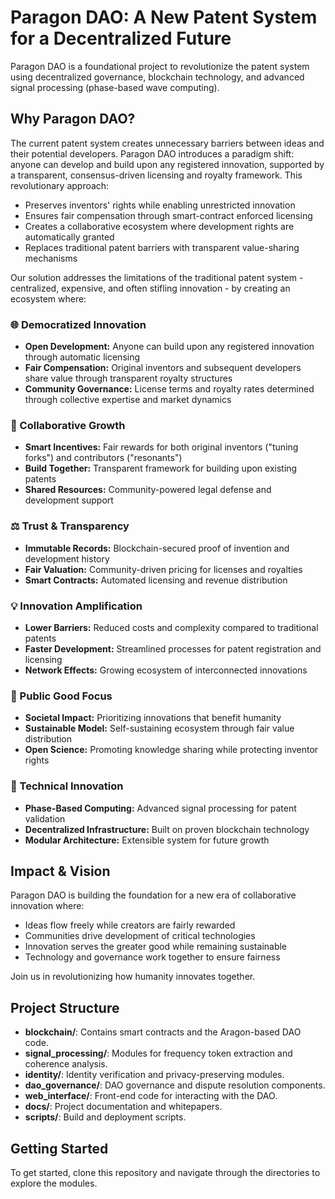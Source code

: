 # Paragon DAO: A New Patent System for a Decentralized Future

Paragon DAO is a foundational project to revolutionize the patent system using decentralized governance, blockchain technology, and advanced signal processing (phase-based wave computing). 

## Why Paragon DAO?

The current patent system creates unnecessary barriers between ideas and their potential developers. Paragon DAO introduces a paradigm shift: anyone can develop and build upon any registered innovation, supported by a transparent, consensus-driven licensing and royalty framework. This revolutionary approach:

- Preserves inventors' rights while enabling unrestricted innovation
- Ensures fair compensation through smart-contract enforced licensing
- Creates a collaborative ecosystem where development rights are automatically granted
- Replaces traditional patent barriers with transparent value-sharing mechanisms

Our solution addresses the limitations of the traditional patent system - centralized, expensive, and often stifling innovation - by creating an ecosystem where:

### 🌐 Democratized Innovation
- **Open Development:** Anyone can build upon any registered innovation through automatic licensing
- **Fair Compensation:** Original inventors and subsequent developers share value through transparent royalty structures
- **Community Governance:** License terms and royalty rates determined through collective expertise and market dynamics

### 🤝 Collaborative Growth
- **Smart Incentives:** Fair rewards for both original inventors ("tuning forks") and contributors ("resonants")
- **Build Together:** Transparent framework for building upon existing patents
- **Shared Resources:** Community-powered legal defense and development support

### ⚖️ Trust & Transparency
- **Immutable Records:** Blockchain-secured proof of invention and development history
- **Fair Valuation:** Community-driven pricing for licenses and royalties
- **Smart Contracts:** Automated licensing and revenue distribution

### 💡 Innovation Amplification
- **Lower Barriers:** Reduced costs and complexity compared to traditional patents
- **Faster Development:** Streamlined processes for patent registration and licensing
- **Network Effects:** Growing ecosystem of interconnected innovations

### 🌟 Public Good Focus
- **Societal Impact:** Prioritizing innovations that benefit humanity
- **Sustainable Model:** Self-sustaining ecosystem through fair value distribution
- **Open Science:** Promoting knowledge sharing while protecting inventor rights

### 🔧 Technical Innovation
- **Phase-Based Computing:** Advanced signal processing for patent validation
- **Decentralized Infrastructure:** Built on proven blockchain technology
- **Modular Architecture:** Extensible system for future growth

## Impact & Vision

Paragon DAO is building the foundation for a new era of collaborative innovation where:
- Ideas flow freely while creators are fairly rewarded
- Communities drive development of critical technologies
- Innovation serves the greater good while remaining sustainable
- Technology and governance work together to ensure fairness

Join us in revolutionizing how humanity innovates together.

## Project Structure

- **blockchain/**: Contains smart contracts and the Aragon-based DAO code.
- **signal_processing/**: Modules for frequency token extraction and coherence analysis.
- **identity/**: Identity verification and privacy-preserving modules.
- **dao_governance/**: DAO governance and dispute resolution components.
- **web_interface/**: Front-end code for interacting with the DAO.
- **docs/**: Project documentation and whitepapers.
- **scripts/**: Build and deployment scripts.

## Getting Started

To get started, clone this repository and navigate through the directories to explore the modules.

